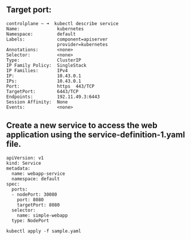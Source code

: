 ## Target port:
```
controlplane ~ ➜  kubectl describe service
Name:              kubernetes
Namespace:         default
Labels:            component=apiserver
                   provider=kubernetes
Annotations:       <none>
Selector:          <none>
Type:              ClusterIP
IP Family Policy:  SingleStack
IP Families:       IPv4
IP:                10.43.0.1
IPs:               10.43.0.1
Port:              https  443/TCP
TargetPort:        6443/TCP
Endpoints:         192.11.49.3:6443
Session Affinity:  None
Events:            <none>
```

## Create a new service to access the web application using the service-definition-1.yaml file.

```
apiVersion: v1
kind: Service
metadata:
  name: webapp-service
  namespace: default
spec:
  ports:
  - nodePort: 30080
    port: 8080
    targetPort: 8080
  selector:
    name: simple-webapp
  type: NodePort
```
`kubectl apply -f sample.yaml`